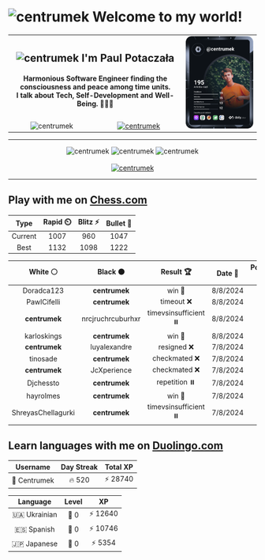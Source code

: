 <h1>
  <img
    src="https://emojis.slackmojis.com/emojis/images/1531849430/4246/blob-sunglasses.gif"
    width="30"
    alt="centrumek"
  />
  Welcome to my world!
</h1>

<table>
  <tbody>
    <tr>
      <td align="center" width="70%" colspan="2">
        <h2>
          <img
            src="https://raw.githubusercontent.com/MartinHeinz/MartinHeinz/master/wave.gif"
            width="30px"
            alt="centrumek"
          />
          I'm Paul Potaczała
        </h2>
        <h4>
          Harmonious Software Engineer finding the consciousness and peace among time units.
          <br/>
          I talk about Tech, Self-Development and Well-Being. 🌿🧘🚀
        </h4>
      </td>
      <td width="30%" rowspan="2">
        <a href="https://app.daily.dev/centrumek">
          <img
            src="./devcard.svg"
            alt="centrumek"
          />
        </a>
      </td>
    </tr>
    <tr align="center">
      <td>
        <img
          src="https://komarev.com/ghpvc/?username=centrumek&label=visitors&color=0e75b6&style=flat"
          alt="centrumek"
        >
      </td>
      <td>
        <a href="https://stackoverflow.com/users/14496012/centrumek">
          <img
            src="https://stackoverflow.com/users/flair/14496012.png?theme=dark"
            alt="centrumek"
          >
        </a>
      </td>
    </tr>
  </tbody>
</table>

---
<div align="center">
  <img 
    src="https://github-readme-stats.vercel.app/api?username=centrumek&show_icons=true&count_private=true&theme=dark&hide_border=true&hide=issues,contribs&bg_color=00000000"
    alt="centrumek"
  />
  <img
    src="https://github-readme-stats.vercel.app/api/top-langs/?username=centrumek&layout=compact&hide_border=true&theme=dark&bg_color=00000000&langs_count=6&exclude_repo=air-statistic-app"
    alt="centrumek"
  />
  <img 
    src="https://github-readme-streak-stats.herokuapp.com?user=centrumek&theme=dark&hide_border=true&background=FFFFFF00"
    alt="centrumek"
  />
  <br/>
  <br/>
  <a href="https://www.buymeacoffee.com/centrumek">
    <img
      src="https://cdn.buymeacoffee.com/buttons/v2/default-orange.png"
      height="50"
      width="210"
      alt="centrumek"
    />
  </a>
</div>

---

## Play with me on [Chess.com](https://www.chess.com/member/centrumek)

<div align="center">
<!--START_SECTION:chessStats-->
<!-- Automatically generated with https://github.com/Balastrong/chess-stats-action -->

| Type | Rapid ⏲️ | Blitz ⚡ | Bullet 🔫 |
|:---:|:---:|:---:|:---:|
| Current | 1007 | 960 | 1047 |
| Best | 1132 | 1098 | 1222 |

| White ⚪ | Black ⚫ | Result 🏆 | Date 📅 | Position 🗺️ | Type 🕕 |
|:---:|:---:|:---:|:---:|:---:|:---:|
| Doradca123 | **centrumek** | win 🥇 | 8/8/2024 | <a href="http://www.ee.unb.ca/cgi-bin/tervo/fen.pl?select=r3B3/1b6/p3p3/1p2k3/8/1P6/P1P5/1K1R4 w - -">Link</a> | Bullet |
| PawlCifelli | **centrumek** | timeout ❌ | 8/8/2024 | <a href="http://www.ee.unb.ca/cgi-bin/tervo/fen.pl?select=3Q4/2Q4p/2P3p1/6k1/4p3/6P1/5PK1/4q3 b - -">Link</a> | Bullet |
| **centrumek** | nrcjruchrcuburhxr | timevsinsufficient ⏸️ | 8/8/2024 | <a href="http://www.ee.unb.ca/cgi-bin/tervo/fen.pl?select=6k1/5p2/8/5K2/8/8/8/4q3 b - -">Link</a> | Bullet |
| karloskings | **centrumek** | win 🥇 | 8/8/2024 | <a href="http://www.ee.unb.ca/cgi-bin/tervo/fen.pl?select=8/5p2/2Q1q2p/p3k2p/6bR/6P1/P2PPK2/2R3N1 w - -">Link</a> | Bullet |
| **centrumek** | luyalexandre | resigned ❌ | 7/8/2024 | <a href="http://www.ee.unb.ca/cgi-bin/tervo/fen.pl?select=r2q2k1/pp3pbp/4b1p1/8/PpN3P1/1P1P1P1N/4K2P/7R w - -">Link</a> | Bullet |
| tinosade | **centrumek** | checkmated ❌ | 7/8/2024 | <a href="http://www.ee.unb.ca/cgi-bin/tervo/fen.pl?select=8/7p/8/P1R5/1r4pk/6P1/5P1K/R7 b - -">Link</a> | Bullet |
| **centrumek** | JcXperience | checkmated ❌ | 7/8/2024 | <a href="http://www.ee.unb.ca/cgi-bin/tervo/fen.pl?select=6k1/R4pp1/1p5p/8/4r1qK/P7/7P/8 w - -">Link</a> | Bullet |
| Djchessto | **centrumek** | repetition ⏸️ | 7/8/2024 | <a href="http://www.ee.unb.ca/cgi-bin/tervo/fen.pl?select=7r/pp4pp/2p5/3n4/3P4/1P1R3P/PP1R4/2K1k3 w - -">Link</a> | Bullet |
| hayrolmes | **centrumek** | win 🥇 | 7/8/2024 | <a href="http://www.ee.unb.ca/cgi-bin/tervo/fen.pl?select=rn3b1r/5Ppp/2p5/p4kN1/Pp5P/4BP2/1P6/5K2 w - -">Link</a> | Bullet |
| ShreyasChellagurki | **centrumek** | timevsinsufficient ⏸️ | 7/8/2024 | <a href="http://www.ee.unb.ca/cgi-bin/tervo/fen.pl?select=8/8/4p2p/4b3/4nk2/6p1/6K1/8 b - -">Link</a> | Bullet |

<!--END_SECTION:chessStats-->
</div>

## Learn languages with me on [Duolingo.com](https://www.duolingo.com/profile/Centrumek)

<div align="center">
<!--START_SECTION:duolingoStats-->
<!-- Automatically generated with https://github.com/centrumek/duolingo-readme-stats-->

| Username | Day Streak | Total XP |
|:---:|:---:|:---:|
| 👤 Centrumek | 🔥 520 | ⚡ 28740 |

| Language | Level | XP |
|:---:|:---:|:---:|
| 🇺🇦 Ukrainian | 👑 0 | ⚡ 12640 |
| 🇪🇸 Spanish | 👑 0 | ⚡ 10746 |
| 🇯🇵 Japanese | 👑 0 | ⚡ 5354 |

<!--END_SECTION:duolingoStats-->
</div>
<!--
**centrumek/centrumek** is a ✨ _special_ ✨ repository because its `README.md` (this file) appears on your GitHub profile.

Here are some ideas to get you started:

- 🔭 I’m currently working on ...
- 🌱 I’m currently learning ...
- 👯 I’m looking to collaborate on ...
- 🤔 I’m looking for help with ...
- 💬 Ask me about ...
- 📫 How to reach me: ...
- 😄 Pronouns: ...
- ⚡ Fun fact: ...
-->
